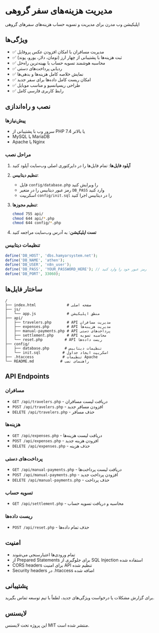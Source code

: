 # مدیریت هزینه‌های سفر گروهی

اپلیکیشن وب مدرن برای مدیریت و تسویه حساب هزینه‌های سفرهای گروهی

## ویژگی‌ها

- ✅ مدیریت مسافران با امکان افزودن عکس پروفایل
- ✅ ثبت هزینه‌ها با پشتیبانی از چهار ارز (تومان، دلار، یورو، پوند)
- ✅ محاسبه هوشمند تسویه حساب با بهینه‌ترین راه‌حل
- ✅ ردیابی پرداخت‌های دستی
- ✅ نمایش خلاصه کامل هزینه‌ها و بدهی‌ها
- ✅ امکان ریست کامل داده‌ها برای سفر جدید
- ✅ طراحی ریسپانسیو و مناسب موبایل
- ✅ رابط کاربری فارسی کامل

## نصب و راه‌اندازی

### پیش‌نیازها

- سرور وب با پشتیبانی از PHP 7.4 یا بالاتر
- MySQL یا MariaDB
- Apache یا Nginx

### مراحل نصب

1. **آپلود فایل‌ها**: تمام فایل‌ها را در دایرکتوری اصلی وب‌سایت آپلود کنید

2. **تنظیم دیتابیس**: 
   - فایل `config/database.php` را ویرایش کنید
   - رمز عبور دیتابیس را در متغیر `DB_PASS` وارد کنید
   - اسکریپت `config/init.sql` را در دیتابیس اجرا کنید

3. **تنظیم مجوزها**:
   ```bash
   chmod 755 api/
   chmod 644 api/*.php
   chmod 644 config/*.php
   ```

4. **تست اپلیکیشن**: به آدرس وب‌سایت مراجعه کنید

### تنظیمات دیتابیس

```php
define('DB_HOST', 'dbs.hamyarsystem.net');
define('DB_NAME', 'athen');
define('DB_USER', 'n8n_user');
define('DB_PASS', 'YOUR_PASSWORD_HERE'); // رمز عبور خود را وارد کنید
define('DB_PORT', 33060);
```

## ساختار فایل‌ها

```
/
├── index.html              # صفحه اصلی
├── js/
│   └── app.js              # منطق اپلیکیشن
├── api/
│   ├── travelers.php       # API مدیریت مسافران
│   ├── expenses.php        # API مدیریت هزینه‌ها
│   ├── manual-payments.php # API پرداخت‌های دستی
│   ├── settlement.php      # API محاسبه تسویه
│   └── reset.php          # API ریست داده‌ها
├── config/
│   ├── database.php       # تنظیمات دیتابیس
│   └── init.sql          # اسکریپت ایجاد جداول
├── .htaccess             # تنظیمات Apache
└── README.md            # راهنمای نصب
```

## API Endpoints

### مسافران
- `GET /api/travelers.php` - دریافت لیست مسافران
- `POST /api/travelers.php` - افزودن مسافر جدید
- `DELETE /api/travelers.php` - حذف مسافر

### هزینه‌ها
- `GET /api/expenses.php` - دریافت لیست هزینه‌ها
- `POST /api/expenses.php` - افزودن هزینه جدید
- `DELETE /api/expenses.php` - حذف هزینه

### پرداخت‌های دستی
- `GET /api/manual-payments.php` - دریافت لیست پرداخت‌ها
- `POST /api/manual-payments.php` - افزودن پرداخت جدید
- `DELETE /api/manual-payments.php` - حذف پرداخت

### تسویه حساب
- `GET /api/settlement.php` - محاسبه و دریافت تسویه حساب

### ریست داده‌ها
- `POST /api/reset.php` - حذف تمام داده‌ها

## امنیت

- تمام ورودی‌ها اعتبارسنجی می‌شوند
- از Prepared Statements برای جلوگیری از SQL Injection استفاده شده
- CORS headers برای امنیت API تنظیم شده
- Security headers در .htaccess اضافه شده

## پشتیبانی

برای گزارش مشکلات یا درخواست ویژگی‌های جدید، لطفاً با تیم توسعه تماس بگیرید.

## لایسنس

این پروژه تحت لایسنس MIT منتشر شده است.
